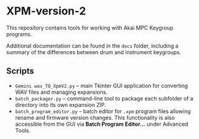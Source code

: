 # XPM-version-2

This repository contains tools for working with Akai MPC Keygroup programs.

Additional documentation can be found in the `docs` folder, including a summary of the differences between drum and instrument keygroups.

## Scripts

- `Gemini wav_TO_XpmV2.py` – main Tkinter GUI application for converting WAV files and managing expansions.
- `batch_packager.py` – command-line tool to package each subfolder of a directory into its own expansion ZIP.
- `batch_program_editor.py` – batch editor for `.xpm` program files allowing rename and firmware version changes.
  This functionality is also accessible from the GUI via **Batch Program Editor...** under Advanced Tools.
